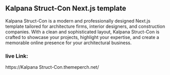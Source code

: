 ## Kalpana Struct-Con Next.js template

Kalpana Struct-Con is a modern and professionally designed Next.js template tailored for architecture firms, interior designers, and construction companies. With a clean and sophisticated layout, Kalpana Struct-Con is crafted to showcase your projects, highlight your expertise, and create a memorable online presence for your architectural business.

### live Link: 
https://Kalpana Struct-Con.themeperch.net/


